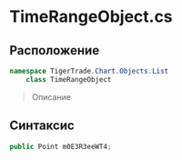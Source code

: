 
# TimeRangeObject.cs
## Расположение
```csharp
namespace TigerTrade.Chart.Objects.List  
    class TimeRangeObject
```

> Описание

## Синтаксис
```csharp
public Point m0E3R3eeWT4;
```
